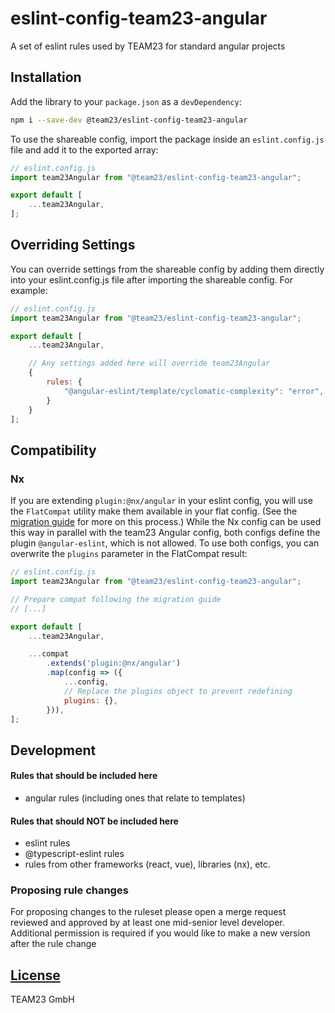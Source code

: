 # eslint-config-team23-angular

A set of eslint rules used by TEAM23 for standard angular projects

## Installation
Add the library to your `package.json` as a `devDependency`:

```bash
npm i --save-dev @team23/eslint-config-team23-angular
```

To use the shareable config, import the package inside an `eslint.config.js` file and add it to the exported array:

```js
// eslint.config.js
import team23Angular from "@team23/eslint-config-team23-angular";

export default [
    ...team23Angular,
];
```

## Overriding Settings

You can override settings from the shareable config by adding them directly into your eslint.config.js
file after importing the shareable config. For example:

```js
// eslint.config.js
import team23Angular from "@team23/eslint-config-team23-angular";

export default [
    ...team23Angular,

    // Any settings added here will override team23Angular
    {
        rules: {
            "@angular-eslint/template/cyclomatic-complexity": "error",
        }
    }
];
```

## Compatibility

### Nx

If you are extending `plugin:@nx/angular` in your eslint config, you will use the `FlatCompat` utility make them available in your flat config. (See the [migration guide](https://eslint.org/docs/latest/use/configure/migration-guide#using-eslintrc-configs-in-flat-config) for more on this process.)
While the Nx config can be used this way in parallel with the team23 Angular config, both configs define the plugin `@angular-eslint`, which is not allowed. To use both configs, you can overwrite the `plugins` parameter in the FlatCompat result:

```js
// eslint.config.js
import team23Angular from "@team23/eslint-config-team23-angular";

// Prepare compat following the migration guide
// [...]

export default [
    ...team23Angular,

    ...compat
        .extends('plugin:@nx/angular')
        .map(config => ({
            ...config,
            // Replace the plugins object to prevent redefining
            plugins: {},
        })),
];
```

## Development

#### Rules that should be included here
 - angular rules (including ones that relate to templates)

#### Rules that should NOT be included here
 - eslint rules
 - @typescript-eslint rules
 - rules from other frameworks (react, vue), libraries (nx), etc.

### Proposing rule changes

For proposing changes to the ruleset please open a merge request reviewed and approved by at least one mid-senior level developer.
Additional permission is required if you would like to make a new version after the rule change

## [License](LICENSE)
TEAM23 GmbH
